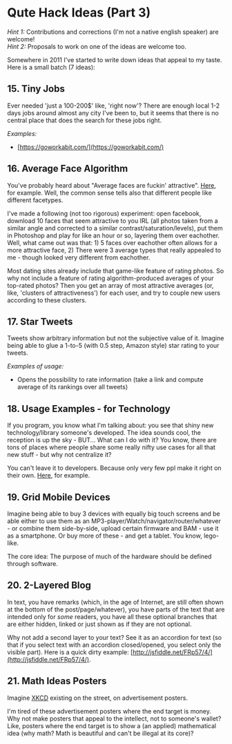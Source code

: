 Qute Hack Ideas (Part 3)
===

_Hint 1:_ Contributions and corrections (I'm not a native english speaker) are welcome!  
_Hint 2:_ Proposals to work on one of the ideas are welcome too.

Somewhere in 2011 I've started to write down ideas that appeal to my taste. Here is a small batch (7 ideas):

## 15. Tiny Jobs

Ever needed 'just a 100-200$' like, 'right now'? There are enough local 1-2 days jobs around almost any city I've been to, but it seems that there is no central place that does the search for these jobs right.

*Examples:*

 * [https://goworkabit.com/](https://goworkabit.com/)

## 16. Average Face Algorithm

You've probably heard about "Average faces are fuckin' attractive". [Here](http://faceresearch.org/students/averageness), for example. Well, the common sense tells also that different people like different facetypes.

I've made a following (not too rigorous) experiment: open facebook, download 10 faces that seem attractive to you IRL (all photos taken from a similar angle and corrected to a similar contrast/saturation/levels), put them in Photoshop and play for like an hour or so, layering them over eachother. Well, what came out was that: 1) 5 faces over eachother often allows for a more attractive face, 2) There were 3 average types that really appealed to me - though looked very different from eachother.

Most dating sites already include that game-like feature of rating photos. So why not include a feature of rating algorithm-produced averages of your top-rated photos? Then you get an array of most attractive averages (or, like, 'clusters of attractiveness') for each user, and try to couple new users according to these clusters.

## 17. Star Tweets

Tweets show arbitrary information but not the subjective value of it. Imagine being able to glue a 1-to-5 (with 0.5 step, Amazon style) star rating to your tweets.

*Examples of usage:*

 * Opens the possibility to rate information (take a link and compute average of its rankings over all tweets)

## 18. Usage Examples - for Technology

If you program, you know what I'm talking about: you see that shiny new technology/library someone's developed. The idea sounds cool, the reception is up the sky - BUT... What can I do with it? You know, there are tons of places where people share some really nifty use cases for all that new stuff - but why not centralize it?

You can't leave it to developers. Because only very few ppl make it right on their own. [Here](https://github.com/cantino/huginn), for example.

## 19. Grid Mobile Devices

Imagine being able to buy 3 devices with equally big touch screens and be able either to use them as an MP3-player/Watch/navigator/router/whatever - or combine them side-by-side, upload certain firmware and BAM - use it as a smartphone. Or buy more of these - and get a tablet. You know, lego-like.

The core idea: The purpose of much of the hardware should be defined through software.

## 20. 2-Layered Blog

In text, you have remarks (which, in the age of Internet, are still often shown at the bottom of the post/page/whatever), you have parts of the text that are intended only for _some_ readers, you have all these optional branches that are either hidden, linked or just shown as if they are not optional.

Why not add a second layer to your text? See it as an accordion for text (so that if you select text with an accordion closed/opened, you select only the visible part). Here is a quick dirty example: [http://jsfiddle.net/FRp57/4/](http://jsfiddle.net/FRp57/4/).

## 21. Math Ideas Posters

Imagine [XKCD](https://xkcd.com/870/) existing on the street, on advertisement posters.

I'm tired of these advertisement posters where the end target is money. Why not make posters that appeal to the intellect, not to someone's wallet? Like, posters where the end target is to show a (an applied) mathematical idea (why math? Math is beautiful and can't be illegal at its core)?
